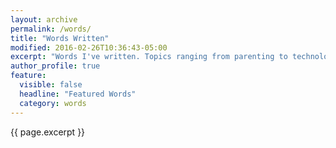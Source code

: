 ```yaml
---
layout: archive
permalink: /words/
title: "Words Written"
modified: 2016-02-26T10:36:43-05:00
excerpt: "Words I've written. Topics ranging from parenting to technology to career to just about anything."
author_profile: true
feature:
  visible: false
  headline: "Featured Words"
  category: words
---
```


{{ page.excerpt }}
